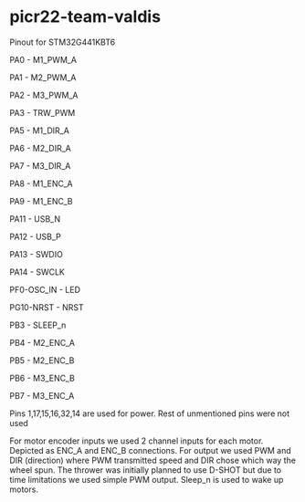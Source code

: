 # picr22-team-valdis

Pinout for STM32G441KBT6

PA0 - M1_PWM_A

PA1 - M2_PWM_A

PA2 - M3_PWM_A

PA3 - TRW_PWM

PA5 - M1_DIR_A

PA6 - M2_DIR_A

PA7 - M3_DIR_A

PA8 - M1_ENC_A

PA9 - M1_ENC_B

PA11 - USB_N

PA12 - USB_P

PA13 - SWDIO

PA14 - SWCLK

PF0-OSC_IN - LED

PG10-NRST - NRST

PB3 - SLEEP_n

PB4 - M2_ENC_A

PB5 - M2_ENC_B

PB6 - M3_ENC_B

PB7 - M3_ENC_A

Pins 1,17,15,16,32,14 are used for power. Rest of unmentioned pins were not used


For motor encoder inputs we used 2 channel inputs for each motor. Depicted as ENC_A and ENC_B connections. 
For output we used PWM and DIR (direction) where PWM transmitted speed and DIR chose which way the wheel spun.
The thrower was initially planned to use D-SHOT but due to time limitations we used simple PWM output.
Sleep_n is used to wake up motors.
